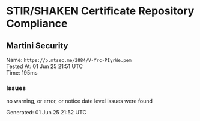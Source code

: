 # STIR/SHAKEN Certificate Repository Compliance

## Martini Security

Name: `https://p.mtsec.me/2884/V-Yrc-PIyrWe.pem`\
Tested At: 01 Jun 25 21:51 UTC\
Time: 195ms

### Issues

no warning, or error, or notice date level issues were found

Generated: 01 Jun 25 21:52 UTC